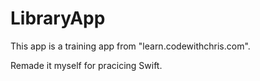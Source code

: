 # LibraryApp

This app is a training app from "learn.codewithchris.com".

Remade it myself for pracicing Swift.
